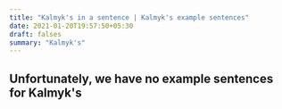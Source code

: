 ```yaml
---
title: "Kalmyk's in a sentence | Kalmyk's example sentences"
date: 2021-01-20T19:57:50+05:30
draft: falses
summary: "Kalmyk's"
---
```

## Unfortunately, we have no example sentences for Kalmyk's                 
